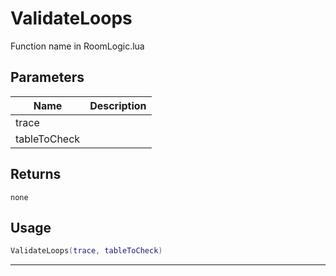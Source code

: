# ValidateLoops

Function name in RoomLogic.lua

## Parameters

| Name         | Description |
| ------------ | ----------- |
| trace        |             |
| tableToCheck |             |

## Returns

`none`

## Usage

```lua
ValidateLoops(trace, tableToCheck)
```

---
